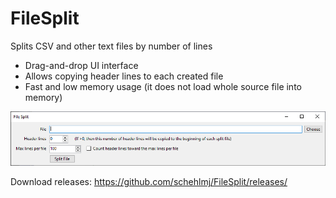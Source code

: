 # FileSplit
Splits CSV and other text files by number of lines

* Drag-and-drop UI interface
* Allows copying header lines to each created file
* Fast and low memory usage (it does not load whole source file into memory)

![Screenshot](https://github.com/schehlmj/FileSplit/blob/master/screenshot.png)


Download releases: 
https://github.com/schehlmj/FileSplit/releases/
